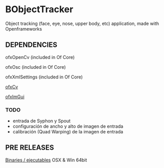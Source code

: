 # BObjectTracker

Object tracking (face, eye, nose, upper body, etc) application, made with Openframeworks


## DEPENDENCIES ##

ofxOpenCv (included in Of Core)

ofxOsc (included in Of Core)

ofxXmlSettings (included in Of Core)

[ofxCv](https://github.com/kylemcdonald/ofxCv)

[ofxImGui](https://github.com/jvcleave/ofxImGui)

### TODO ###

- entrada de Syphon y Spout
- configuración de ancho y alto de imagen de entrada
- calibración (Quad Warping) de la imagen de entrada

## PRE RELEASES ##
[Binaries / ejecutables](https://github.com/matiasrc/BObjectTracker/releases) OSX & Win 64bit
